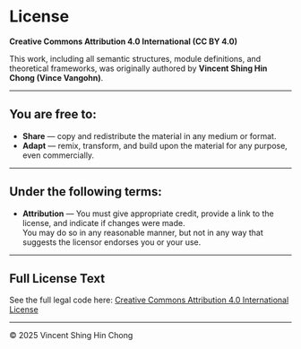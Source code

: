 
# License

**Creative Commons Attribution 4.0 International (CC BY 4.0)**

This work, including all semantic structures, module definitions, and theoretical frameworks, was originally authored by **Vincent Shing Hin Chong (Vince Vangohn)**.

---

## You are free to:

- **Share** — copy and redistribute the material in any medium or format.
- **Adapt** — remix, transform, and build upon the material for any purpose, even commercially.

---

## Under the following terms:

- **Attribution** — You must give appropriate credit, provide a link to the license, and indicate if changes were made.  
  You may do so in any reasonable manner, but not in any way that suggests the licensor endorses you or your use.

---

## Full License Text

See the full legal code here: [Creative Commons Attribution 4.0 International License](https://creativecommons.org/licenses/by/4.0/)

---

© 2025 Vincent Shing Hin Chong

